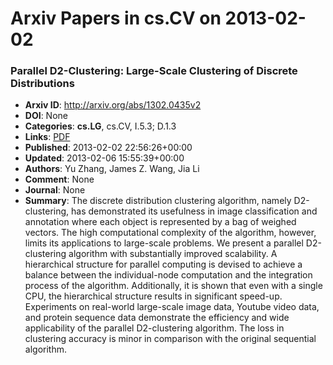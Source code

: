# Arxiv Papers in cs.CV on 2013-02-02
### Parallel D2-Clustering: Large-Scale Clustering of Discrete Distributions
- **Arxiv ID**: http://arxiv.org/abs/1302.0435v2
- **DOI**: None
- **Categories**: **cs.LG**, cs.CV, I.5.3; D.1.3
- **Links**: [PDF](http://arxiv.org/pdf/1302.0435v2)
- **Published**: 2013-02-02 22:56:26+00:00
- **Updated**: 2013-02-06 15:55:39+00:00
- **Authors**: Yu Zhang, James Z. Wang, Jia Li
- **Comment**: None
- **Journal**: None
- **Summary**: The discrete distribution clustering algorithm, namely D2-clustering, has demonstrated its usefulness in image classification and annotation where each object is represented by a bag of weighed vectors. The high computational complexity of the algorithm, however, limits its applications to large-scale problems. We present a parallel D2-clustering algorithm with substantially improved scalability. A hierarchical structure for parallel computing is devised to achieve a balance between the individual-node computation and the integration process of the algorithm. Additionally, it is shown that even with a single CPU, the hierarchical structure results in significant speed-up. Experiments on real-world large-scale image data, Youtube video data, and protein sequence data demonstrate the efficiency and wide applicability of the parallel D2-clustering algorithm. The loss in clustering accuracy is minor in comparison with the original sequential algorithm.



